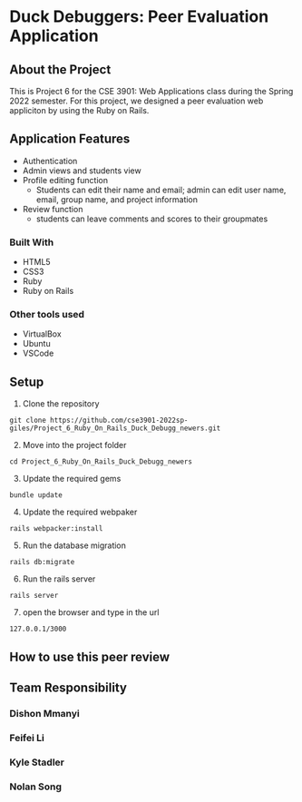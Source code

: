 # Duck Debuggers: Peer Evaluation Application
## About the Project
This is Project 6 for the CSE 3901: Web Applications class during the Spring 2022 semester. For this project, we designed a peer evaluation web appliciton by using the
Ruby on Rails.


## Application Features
- Authentication
- Admin views and students view
- Profile editing function
  - Students can edit their name and email; admin can edit user name, email, group name, and project information
- Review function
  - students can leave comments and scores to their groupmates
### Built With
* HTML5
* CSS3
* Ruby
* Ruby on Rails
### Other tools used
* VirtualBox
* Ubuntu
* VSCode
## Setup
1. Clone the repository
```
git clone https://github.com/cse3901-2022sp-giles/Project_6_Ruby_On_Rails_Duck_Debugg_newers.git
```

2. Move into the project folder
```
cd Project_6_Ruby_On_Rails_Duck_Debugg_newers
```

3. Update the required gems
```
bundle update
```

4. Update the required webpaker
```
rails webpacker:install
```

5. Run the database migration
```
rails db:migrate
```

6. Run the rails server
```
rails server
```

7. open the browser and type in the url
```
127.0.0.1/3000
```

## How to use this peer review

## Team Responsibility
### Dishon Mmanyi


### Feifei Li


### Kyle Stadler


### Nolan Song

